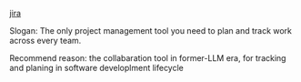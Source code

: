 

[jira](https://www.atlassian.com/software/jira)

Slogan: The only project management tool you need to plan and track work across every team.

Recommend reason: the collabaration tool in former-LLM era, for tracking and planing in software developlment lifecycle
